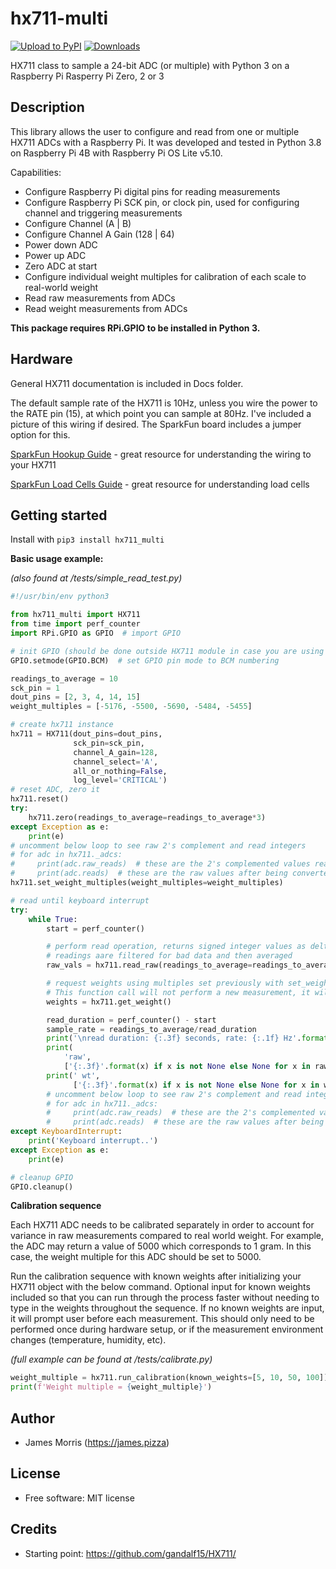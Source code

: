 # hx711-multi

[![Upload to PyPI](https://github.com/morrious/hx711-multi/actions/workflows/python-publish.yml/badge.svg)](https://github.com/endail/hx711-rpi-py/actions/workflows/python-publish.yml) [![Downloads](https://pepy.tech/badge/hx711-multi)](https://pepy.tech/project/hx711-multi)

HX711 class to sample a 24-bit ADC (or multiple) with Python 3 on a Raspberry Pi Rasperry Pi Zero, 2 or 3

## Description

This library allows the user to configure and read from one or multiple HX711 ADCs with a Raspberry Pi. It was developed and tested in Python 3.8 on Raspberry Pi 4B with Raspberry Pi OS Lite v5.10.

Capabilities:

- Configure Raspberry Pi digital pins for reading measurements
- Configure Raspberry Pi SCK pin, or clock pin, used for configuring channel and triggering measurements
- Configure Channel (A | B)
- Configure Channel A Gain (128 | 64)
- Power down ADC
- Power up ADC
- Zero ADC at start
- Configure individual weight multiples for calibration of each scale to real-world weight
- Read raw measurements from ADCs
- Read weight measurements from ADCs

**This package requires RPi.GPIO to be installed in Python 3.**

## Hardware

General HX711 documentation is included in Docs folder.

The default sample rate of the HX711 is 10Hz, unless you wire the power to the RATE pin (15), at which point you can sample at 80Hz. I've included a picture of this wiring if desired. The SparkFun board includes a jumper option for this.

[SparkFun Hookup Guide](https://learn.sparkfun.com/tutorials/load-cell-amplifier-hx711-breakout-hookup-guide) - great resource for understanding the wiring to your HX711

[SparkFun Load Cells Guide](https://learn.sparkfun.com/tutorials/getting-started-with-load-cells) - great resource for understanding load cells

## Getting started

Install with `pip3 install hx711_multi`

**Basic usage example:**

_(also found at /tests/simple_read_test.py)_

```python
#!/usr/bin/env python3

from hx711_multi import HX711
from time import perf_counter
import RPi.GPIO as GPIO  # import GPIO

# init GPIO (should be done outside HX711 module in case you are using other GPIO functionality)
GPIO.setmode(GPIO.BCM)  # set GPIO pin mode to BCM numbering

readings_to_average = 10
sck_pin = 1
dout_pins = [2, 3, 4, 14, 15]
weight_multiples = [-5176, -5500, -5690, -5484, -5455]

# create hx711 instance
hx711 = HX711(dout_pins=dout_pins,
              sck_pin=sck_pin,
              channel_A_gain=128,
              channel_select='A',
              all_or_nothing=False,
              log_level='CRITICAL')
# reset ADC, zero it
hx711.reset()
try:
    hx711.zero(readings_to_average=readings_to_average*3)
except Exception as e:
    print(e)
# uncomment below loop to see raw 2's complement and read integers
# for adc in hx711._adcs:
#     print(adc.raw_reads)  # these are the 2's complemented values read bitwise from the hx711
#     print(adc.reads)  # these are the raw values after being converted to signed integers
hx711.set_weight_multiples(weight_multiples=weight_multiples)

# read until keyboard interrupt
try:
    while True:
        start = perf_counter()

        # perform read operation, returns signed integer values as delta from zero()
        # readings aare filtered for bad data and then averaged
        raw_vals = hx711.read_raw(readings_to_average=readings_to_average)

        # request weights using multiples set previously with set_weight_multiples()
        # This function call will not perform a new measurement, it will just use what was acquired during read_raw()
        weights = hx711.get_weight()

        read_duration = perf_counter() - start
        sample_rate = readings_to_average/read_duration
        print('\nread duration: {:.3f} seconds, rate: {:.1f} Hz'.format(read_duration, sample_rate))
        print(
            'raw',
            ['{:.3f}'.format(x) if x is not None else None for x in raw_vals])
        print(' wt',
              ['{:.3f}'.format(x) if x is not None else None for x in weights])
        # uncomment below loop to see raw 2's complement and read integers
        # for adc in hx711._adcs:
        #     print(adc.raw_reads)  # these are the 2's complemented values read bitwise from the hx711
        #     print(adc.reads)  # these are the raw values after being converted to signed integers
except KeyboardInterrupt:
    print('Keyboard interrupt..')
except Exception as e:
    print(e)

# cleanup GPIO
GPIO.cleanup()
```

**Calibration sequence**

Each HX711 ADC needs to be calibrated separately in order to account for variance in raw measurements compared to real world weight. For example, the ADC may return a value of 5000 which corresponds to 1 gram. In this case, the weight multiple for this ADC should be set to 5000.

Run the calibration sequence with known weights after initializing your HX711 object with the below command. Optional input for known weights included so that you can run through the process faster without needing to type in the weights throughout the sequence. If no known weights are input, it will prompt user before each measurement. This should only need to be performed once during hardware setup, or if the measurement environment changes (temperature, humidity, etc).

_(full example can be found at /tests/calibrate.py)_

```python
weight_multiple = hx711.run_calibration(known_weights=[5, 10, 50, 100])
print(f'Weight multiple = {weight_multiple}')
```

## Author

- James Morris (https://james.pizza)

## License

- Free software: MIT license

## Credits

- Starting point: https://github.com/gandalf15/HX711/
